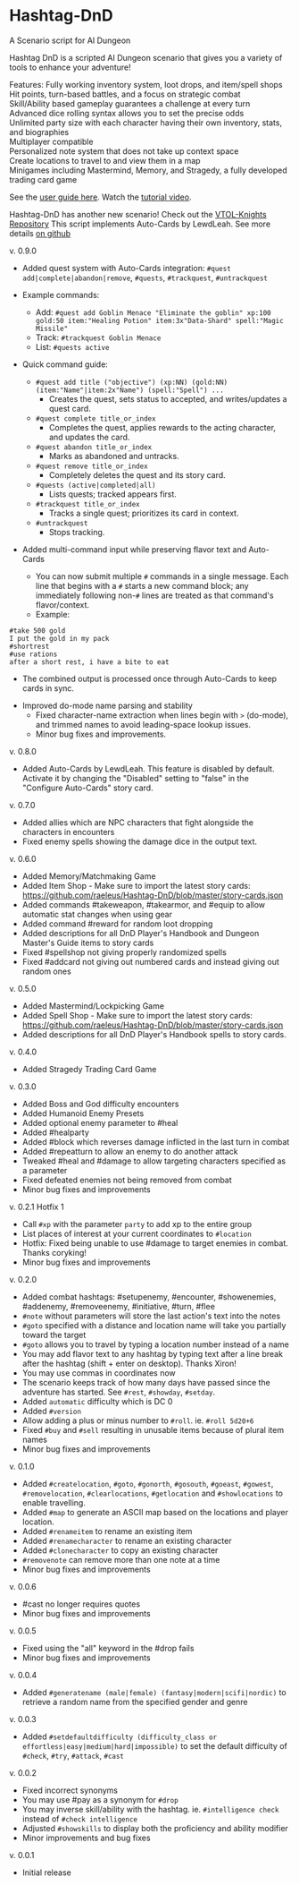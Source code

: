 # Hashtag-DnD
A Scenario script for AI Dungeon

Hashtag DnD is a scripted AI Dungeon scenario that gives you a variety of tools to enhance your adventure!

Features:
Fully working inventory system, loot drops, and item/spell shops<br>
Hit points, turn-based battles, and a focus on strategic combat<br>
Skill/Ability based gameplay guarantees a challenge at every turn<br>
Advanced dice rolling syntax allows you to set the precise odds<br>
Unlimited party size with each character having their own inventory, stats, and biographies<br>
Multiplayer compatible<br>
Personalized note system that does not take up context space<br>
Create locations to travel to and view them in a map<br>
Minigames including Mastermind, Memory, and Stragedy, a fully developed trading card game

See the [user guide here](https://github.com/raeleus/Hashtag-DnD/wiki).
Watch the [tutorial video](https://youtu.be/E5TYU7rDaBQ).

Hashtag-DnD has another new scenario! Check out the [VTOL-Knights Repository](https://github.com/raeleus/Hashtag-DnD/tree/VTOL-Knights)
This script implements Auto-Cards by LewdLeah. See more details [on github](https://github.com/LewdLeah/Auto-Cards)

v. 0.9.0
* Added quest system with Auto-Cards integration: `#quest add|complete|abandon|remove`, `#quests`, `#trackquest`, `#untrackquest`
* Example commands:
  - Add: `#quest add Goblin Menace "Eliminate the goblin" xp:100 gold:50 item:"Healing Potion" item:3x"Data-Shard" spell:"Magic Missile"`
  - Track: `#trackquest Goblin Menace`
  - List: `#quests active`
* Quick command guide:
  - `#quest add title ("objective") (xp:NN) (gold:NN) (item:"Name"|item:2x"Name") (spell:"Spell") ...`
    - Creates the quest, sets status to accepted, and writes/updates a quest card.
  - `#quest complete title_or_index`
    - Completes the quest, applies rewards to the acting character, and updates the card.
  - `#quest abandon title_or_index`
    - Marks as abandoned and untracks.
  - `#quest remove title_or_index`
    - Completely deletes the quest and its story card.
  - `#quests (active|completed|all)`
    - Lists quests; tracked appears first.
  - `#trackquest title_or_index`
    - Tracks a single quest; prioritizes its card in context.
  - `#untrackquest`
    - Stops tracking.

* Added multi-command input while preserving flavor text and Auto-Cards
  - You can now submit multiple `#` commands in a single message. Each line that begins with a `#` starts a new command block; any immediately following non-`#` lines are treated as that command's flavor/context.
  - Example:
```
#take 500 gold
I put the gold in my pack
#shortrest
#use rations
after a short rest, i have a bite to eat
```
  - The combined output is processed once through Auto-Cards to keep cards in sync.
* Improved do-mode name parsing and stability
  - Fixed character-name extraction when lines begin with `>` (do-mode), and trimmed names to avoid leading-space lookup issues.
  - Minor bug fixes and improvements.

v. 0.8.0
* Added Auto-Cards by LewdLeah. This feature is disabled by default. Activate it by changing the "Disabled" setting to "false" in the "Configure Auto-Cards" story card.

v. 0.7.0
* Added allies which are NPC characters that fight alongside the characters in encounters
* Fixed enemy spells showing the damage dice in the output text.

v. 0.6.0
* Added Memory/Matchmaking Game
* Added Item Shop - Make sure to import the latest story cards: https://github.com/raeleus/Hashtag-DnD/blob/master/story-cards.json
* Added commands #takeweapon, #takearmor, and #equip to allow automatic stat changes when using gear
* Added command #reward for random loot dropping
* Added descriptions for all DnD Player's Handbook and Dungeon Master's Guide items to story cards
* Fixed #spellshop not giving properly randomized spells
* Fixed #addcard not giving out numbered cards and instead giving out random ones

v. 0.5.0
* Added Mastermind/Lockpicking Game
* Added Spell Shop - Make sure to import the latest story cards: https://github.com/raeleus/Hashtag-DnD/blob/master/story-cards.json
* Added descriptions for all DnD Player's Handbook spells to story cards.

v. 0.4.0
* Added Stragedy Trading Card Game

v. 0.3.0
* Added Boss and God difficulty encounters
* Added Humanoid Enemy Presets
* Added optional enemy parameter to #heal
* Added #healparty
* Added #block which reverses damage inflicted in the last turn in combat
* Added #repeatturn to allow an enemy to do another attack
* Tweaked #heal and #damage to allow targeting characters specified as a parameter
* Fixed defeated enemies not being removed from combat
* Minor bug fixes and improvements

v. 0.2.1 Hotfix 1
* Call `#xp` with the parameter `party` to add xp to the entire group
* List places of interest at your current coordinates to `#location`
* Hotfix: Fixed being unable to use #damage to target enemies in combat. Thanks coryking!
* Minor bug fixes and improvements

v. 0.2.0
* Added combat hashtags: #setupenemy, #encounter, #showenemies, #addenemy, #removeenemy, #initiative, #turn, #flee
* `#note` without parameters will store the last action's text into the notes
* `#goto` specified with a distance and location name will take you partially toward the target
* `#goto` allows you to travel by typing a location number instead of a name
* You may add flavor text to any hashtag by typing text after a line break after the hashtag (shift + enter on desktop). Thanks Xiron!
* You may use commas in coordinates now
* The scenario keeps track of how many days have passed since the adventure has started. See `#rest`, `#showday`, `#setday`.
* Added `automatic` difficulty which is DC 0
* Added `#version`
* Allow adding a plus or minus number to `#roll`. ie. `#roll 5d20+6`
* Fixed `#buy` and `#sell` resulting in unusable items because of plural item names
* Minor bug fixes and improvements

v. 0.1.0
* Added `#createlocation`, `#goto`, `#gonorth`, `#gosouth`, `#goeast`, `#gowest`, `#removelocation`, `#clearlocations`, `#getlocation` and `#showlocations` to enable travelling.
* Added `#map` to generate an ASCII map based on the locations and player location.
* Added `#renameitem` to rename an existing item
* Added `#renamecharacter` to rename an existing character
* Added `#clonecharacter` to copy an existing character
* `#removenote` can remove more than one note at a time
* Minor bug fixes and improvements

v. 0.0.6
* #cast no longer requires quotes
* Minor bug fixes and improvements

v. 0.0.5
* Fixed using the "all" keyword in the #drop fails
* Minor bug fixes and improvements

v. 0.0.4
* Added `#generatename (male|female) (fantasy|modern|scifi|nordic)` to retrieve a random name from the specified gender and genre

v. 0.0.3
* Added `#setdefaultdifficulty (difficulty_class or effortless|easy|medium|hard|impossible)` to set the default difficulty of `#check`, `#try`, `#attack`, `#cast`

v. 0.0.2
* Fixed incorrect synonyms
* You may use #pay as a synonym for `#drop`
* You may inverse skill/ability with the hashtag. ie. `#intelligence check` instead of `#check intelligence`
* Adjusted `#showskills` to display both the proficiency and ability modifier
* Minor improvements and bug fixes

v. 0.0.1
* Initial release
